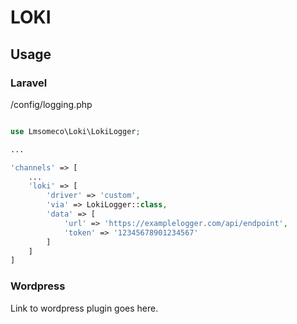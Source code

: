 # LOKI

## Usage

### Laravel

/config/logging.php

```php

use Lmsomeco\Loki\LokiLogger;

...

'channels' => [
    ...
    'loki' => [
        'driver' => 'custom',
        'via' => LokiLogger::class,
        'data' => [
            'url' => 'https://examplelogger.com/api/endpoint',
            'token' => '12345678901234567'
        ]
    ]
]

```

### Wordpress

Link to wordpress plugin goes here.
